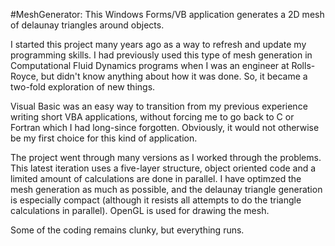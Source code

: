 #MeshGenerator:
This Windows Forms/VB application generates a 2D mesh of delaunay triangles around objects.

I started this project many years ago as a way to refresh and update my programming skills. I had previously used this type of mesh generation
in Computational Fluid Dynamics programs when I was an engineer at Rolls-Royce, but didn't know anything about how it was done. So, it became a two-fold
exploration of new things.

Visual Basic was an easy way to transition from my previous experience writing short VBA applications, without forcing me to go back to
C or Fortran which I had long-since forgotten. Obviously, it would not otherwise be my first choice for this kind of application.

The project went through many versions as I worked through the problems. This latest iteration uses a five-layer structure,
object oriented code and a limited amount of calculations are done in parallel. I have optimzed the mesh generation as much as possible, and the delaunay triangle
generation is especially compact (although it resists all attempts to do the triangle calculations in parallel). OpenGL is used for drawing the mesh.

Some of the coding remains clunky, but everything runs.
